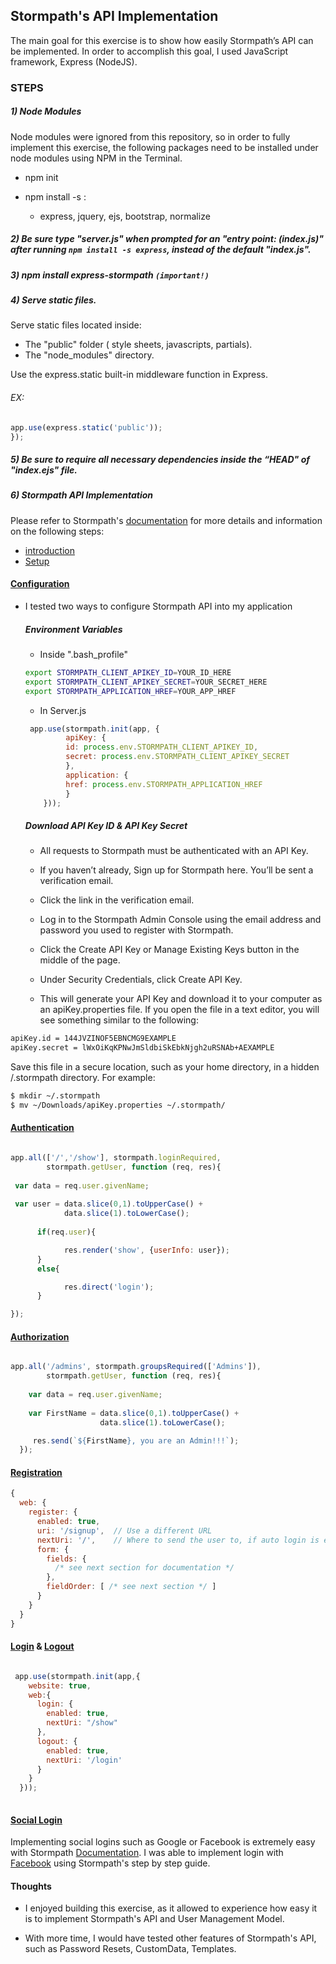 ## Stormpath's API Implementation

The main goal for this exercise is to show how easily Stormpath’s API can be implemented. In order to accomplish this goal, I used JavaScript framework, Express (NodeJS).

### STEPS

##### 1) Node Modules 
Node modules were ignored from this repository, so in order to fully implement this exercise, the following packages need to be installed under node modules using NPM in the Terminal.
 

 * npm init
 * npm install -s :
 
 	* express, jquery, ejs, bootstrap, normalize
 
 	
##### 2) Be sure type "server.js" when prompted for an "entry point: (index.js)" after running ``` npm install -s express ```, instead of the default "index.js".

##### 3) npm install express-stormpath   ```(important!) ```

##### 4) Serve static files.
Serve static files located inside:

* The "public" folder ( style sheets, javascripts, partials).
* The "node_modules" directory.
       
Use the express.static built-in middleware function in Express.

###### EX:

```javascript
app.use(express.static('public'));
});
```
 

##### 5) Be sure to require all necessary dependencies inside the “HEAD" of "index.ejs" file.
 	

##### 6) Stormpath API Implementation
 Please refer to Stormpath's [documentation](http://docs.stormpath.com/nodejs/express/latest/) for more details and information on the following steps:
* [introduction](http://docs.stormpath.com/nodejs/express/latest/introduction.html)
* [Setup](http://docs.stormpath.com/nodejs/express/latest/introduction.html)

#### [Configuration](http://docs.stormpath.com/nodejs/express/latest/configuration.html)
* I tested two ways to configure Stormpath API into my application
	##### Environment Variables
	*  Inside ".bash_profile"
	``` BASH 
    export STORMPATH_CLIENT_APIKEY_ID=YOUR_ID_HERE
	export STORMPATH_CLIENT_APIKEY_SECRET=YOUR_SECRET_HERE
	export STORMPATH_APPLICATION_HREF=YOUR_APP_HREF 
    ``` 
   	 *	 In Server.js
   
   ```JavaScript
   	app.use(stormpath.init(app, {
            apiKey: {
            id: process.env.STORMPATH_CLIENT_APIKEY_ID,
            secret: process.env.STORMPATH_CLIENT_APIKEY_SECRET
            },
            application: {
            href: process.env.STORMPATH_APPLICATION_HREF
            }
       }));
   ```
   
	##### Download API Key ID & API Key Secret
	
	* All requests to Stormpath must be authenticated with an API 			Key.

	* If you haven’t already, Sign up for Stormpath here. You’ll be 		  sent a verification email.

	* Click the link in the verification email.

	* Log in to the Stormpath Admin Console using the email address 			and password you used to register with Stormpath.

	* Click the Create API Key or Manage Existing Keys button in 			the middle of the page.

	* Under Security Credentials, click Create API Key.

	* This will generate your API Key and download it to your 	 			computer as an apiKey.properties file. If you open the file 			in a text editor, you will see something similar to the 			following:

```bash
apiKey.id = 144JVZINOF5EBNCMG9EXAMPLE
apiKey.secret = lWxOiKqKPNwJmSldbiSkEbkNjgh2uRSNAb+AEXAMPLE
```
Save this file in a secure location, such as your home directory, in a hidden /.stormpath directory. For example:

```bash
$ mkdir ~/.stormpath
$ mv ~/Downloads/apiKey.properties ~/.stormpath/
```
#### [Authentication](http://docs.stormpath.com/nodejs/express/latest/authentication.html)

```javascript

app.all(['/','/show'], stormpath.loginRequired, 	
  		stormpath.getUser, function (req, res){
        
 var data = req.user.givenName;
  
 var user = data.slice(0,1).toUpperCase() +  			   
  			data.slice(1).toLowerCase();
            
      if(req.user){

            res.render('show', {userInfo: user});
      }
      else{

            res.direct('login');
      }

});

```


#### [Authorization](http://docs.stormpath.com/nodejs/express/latest/authorization.html)

```javascript

app.all('/admins', stormpath.groupsRequired(['Admins']), 		
	    stormpath.getUser, function (req, res){
        
 	var data = req.user.givenName;
  
    var FirstName = data.slice(0,1).toUpperCase() + 
    				data.slice(1).toLowerCase(); 

     res.send(`${FirstName}, you are an Admin!!!`);
  });

```
#### [Registration](http://docs.stormpath.com/nodejs/express/latest/registration.html)

```javascript
{
  web: {
    register: {
      enabled: true,
      uri: '/signup',  // Use a different URL
      nextUri: '/',    // Where to send the user to, if auto login is enabled
      form: {
        fields: {
          /* see next section for documentation */
        },
        fieldOrder: [ /* see next section */ ]
      }
    }
  }
}
```
#### [Login](http://docs.stormpath.com/nodejs/express/latest/login.html) &  [Logout](http://docs.stormpath.com/nodejs/express/latest/logout.html)

```javascript

 app.use(stormpath.init(app,{
    website: true,
    web:{
      login: {
        enabled: true,
        nextUri: "/show"
      },
      logout: {
        enabled: true,
        nextUri: '/login'
      }
    }
  }));
	

```
#### [Social Login](http://docs.stormpath.com/nodejs/express/latest/social_login.html)

Implementing social logins such as Google or Facebook is extremely easy with Stormpath [Documentation](http://docs.stormpath.com/nodejs/express/latest/index.html). I was able to implement login with [Facebook](http://docs.stormpath.com/nodejs/express/latest/social_login.html) using Stormpath's step by step guide. 


#### Thoughts 

* I enjoyed building this exercise, as it allowed to experience how easy it is to implement Stormpath's API and User Management Model.

* With more time, I would have tested other features of Stormpath's API, such as Password Resets, CustomData, Templates.

